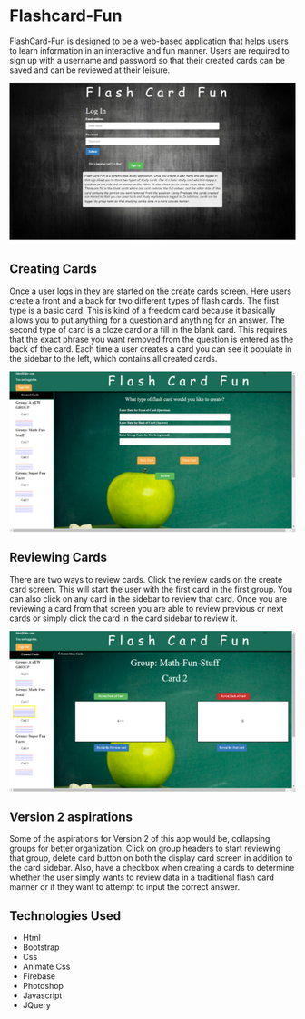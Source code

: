 # Flashcard-Fun

FlashCard-Fun is designed to be a web-based application that helps users to learn information in an interactive and fun manner. Users are required to sign up with a username and password so that their created cards can be saved and can be reviewed at their leisure.

![Shot1](readmeimages/shot1.png)

## Creating Cards

Once a user logs in they are started on the create cards screen.  Here users create a front and a back for two different types of flash cards.  The first type is a basic card. This is kind of a freedom card because it basically allows you to put anything for a question and anything for an answer. The second type of card is a cloze card or a fill in the blank card.  This requires that the exact phrase you want removed from the question is entered as the back of the card.  Each time a user creates a card you can see it populate in the sidebar to the left, which contains all created cards.

![Shot2](readmeimages/shot2.png)

## Reviewing Cards

There are two ways to review cards.  Click the review cards on the create card screen.  This will start the user with the first card in the first group.  You can also click on any card in the sidebar to review that card.  Once you are reviewing a card from that screen you are able to review previous or next cards or simply click the card in the card sidebar to review it.  

![Shot3](readmeimages/shot3.png)

## Version 2 aspirations
Some of the aspirations for Version 2 of this app would be, collapsing groups for better organization.  Click on group headers to start reviewing that group, delete card button on both the display card screen in addition to the card sidebar. Also, have a checkbox when creating a cards to determine whether the user simply wants to review data in a traditional flash card manner or if they want to attempt to input the correct answer.

## Technologies Used
* Html
* Bootstrap
* Css
* Animate Css
* Firebase
* Photoshop
* Javascript
* JQuery 
